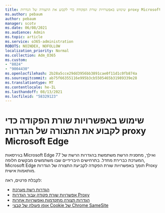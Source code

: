 ```yaml
---
title: שימוש באפשרויות שורת הפקודה כדי לקבוע את התצורה של הגדרות proxy Microsoft Edge
ms.author: pebaum
author: pebaum
manager: scotv
ms.date: 06/08/2021
ms.audience: Admin
ms.topic: article
ms.service: o365-administration
ROBOTS: NOINDEX, NOFOLLOW
localization_priority: Normal
ms.collection: Adm_O365
ms.custom:
- "8024"
- "9004430"
ms.openlocfilehash: 2b28a5cce29dd3956bb3891cae0f11d1c0fb874a
ms.sourcegitcommit: ab75f66355116e995b3cb5505465b31989339e28
ms.translationtype: MT
ms.contentlocale: he-IL
ms.lasthandoff: 08/13/2021
ms.locfileid: "58329123"
---
```

# <a name="use-command-line-options-to-configure-proxy-settings-in-microsoft-edge"></a>שימוש באפשרויות שורת הפקודה כדי לקבוע את התצורה של הגדרות proxy Microsoft Edge

בגירסאות Microsoft Edge 77 ואילך, מחסנית הרשת משתמשת בהגדרות הרשת של המערכת כברירת מחדל. בתרחישים היברידיים שבו משתמשים מבקשים חלופה, Microsoft Edge תומך באפשרויות שורת הפקודה לקביעת התצורה של הגדרות Proxy מותאמות אישית. 

לקבלת פרטים, ראה:

- [הגדרות רשת מערכת](https://docs.microsoft.com/deployedge/edge-learnmore-cmdline-options-proxy-settings#system-network-settings)
- [אפשרויות שורת פקודה עבור הגדרות Proxy](https://docs.microsoft.com/deployedge/edge-learnmore-cmdline-options-proxy-settings#system-network-settings)
- [הגדרות תצורה מתקדמות ואפשרויות אחרות](https://go.microsoft.com/fwlink/?linkid=2134293)
- [אופן פעולה של קבצי Cookie של Chrome SameSite](https://docs.microsoft.com/office365/troubleshoot/miscellaneous/chrome-behavior-affects-applications)